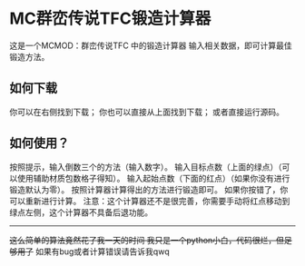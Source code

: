 # MC群峦传说TFC锻造计算器

这是一个MCMOD：群峦传说TFC 中的锻造计算器
输入相关数据，即可计算最佳锻造方法。
## 如何下载
你可以在右侧找到下载；
你也可以直接从上面找到下载；
或者直接运行源码。
## 如何使用？
按照提示，输入倒数三个的方法（输入数字）。
输入目标点数（上面的绿点）（可以使用辅助材质包数格子得知）。
输入起始点数（下面的红点）（如果你没有进行锻造默认为零）。
按照计算器计算得出的方法进行锻造即可。
如果你按错了，你可以重新进行计算。
注意：这个计算器还不是很完善，你需要手动将红点移动到绿点左侧，这个计算器不具备后退功能。

------------
~~这么简单的算法竟然花了我一天的时间
我只是一个python小白，代码很烂，但足够用了~~
如果有bug或者计算错误请告诉我qwq
